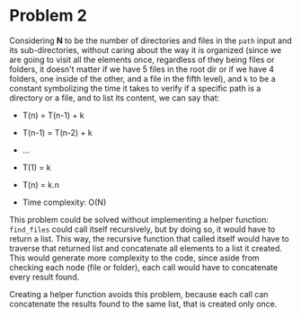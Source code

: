 # Problem 2

Considering **N** to be the number of directories and files in the `path` input and its sub-directories, without caring
 about the way it is organized (since we are going to visit all the elements once, regardless of they being files or
 folders, it doesn't matter if we have 5 files in the root dir or if we have 4 folders, one inside of the other, and a
 file in the fifth level), and `k` to be a constant symbolizing the time it takes to verify if a specific path is a
 directory or a file, and to list its content, we can say that:

 * T(n) = T(n-1) + k
 *  T(n-1) = T(n-2) + k
 * ...
 * T(1) = k
 * T(n) = k.n


* Time complexity: O(N)

This problem could be solved without implementing a helper function: `find_files` could call itself recursively, but
by doing so, it would have to return a list. This way, the recursive function that called itself would have to traverse 
that returned list and concatenate all elements to a list it created. This would generate more complexity to the code,
since aside from checking each node (file or folder), each call would have to concatenate every result found.

Creating a helper function avoids this problem, because each call can concatenate the results found to the same list,
that is created only once.
